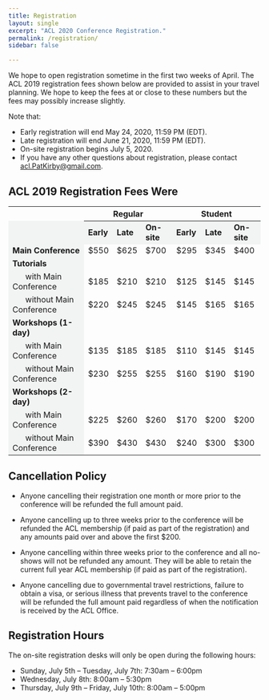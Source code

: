 ```yaml
---
title: Registration
layout: single
excerpt: "ACL 2020 Conference Registration."
permalink: /registration/
sidebar: false

---
```


<!-- {% include toc icon="gears" %} -->

We hope to open registration sometime in the first two weeks of April.  The ACL 2019 registration fees shown below are provided to assist in your travel planning.  We hope to keep the fees at or close to these numbers but the fees may possibly increase slightly. 

Note that: 
- Early registration will end May 24, 2020, 11:59 PM (EDT).
- Late registration will end June 21, 2020, 11:59 PM (EDT).
- On-site registration begins July 5, 2020.
- If you have any other questions about registration, please contact [acl.PatKirby@gmail.com](mailto:acl.PatKirby@gmail.com).

## ACL 2019 Registration Fees Were

<table style="font-size: medium;">
    <thead>
        <th style="border-bottom: 1px solid #F2F3F3;"></th>
        <th colspan="3">Regular</th>
        <th colspan="3">Student</th>
    </thead>
    <tbody>
        <tr>
            <td style="background-color: #F2F3F3; font-weight: bold;" width="30%"></td>
            <td style="background-color: #F2F3F3; font-weight: bold;">Early</td>
            <td style="background-color: #F2F3F3; font-weight: bold;">Late</td>
            <td style="background-color: #F2F3F3; font-weight: bold;">On-site</td>
            <td style="background-color: #F2F3F3; font-weight: bold;">Early</td>
            <td style="background-color: #F2F3F3; font-weight: bold;">Late</td>
            <td style="background-color: #F2F3F3; font-weight: bold;">On-site</td>
        </tr>
        <tr>
            <td style="background-color: #F2F3F3; font-weight: bold;">Main Conference</td>
            <td>$550</td>
            <td>$625</td>
            <td>$700</td>
            <td>$295</td>
            <td>$345</td>
            <td>$400</td>
        </tr>        
        <tr>
            <td style="background-color: #F2F3F3; font-weight: bold;">Tutorials</td>
            <td colspan="6"></td>
        </tr>        
        <tr>
            <td style="background-color: #F2F3F3;">&nbsp;&nbsp;&nbsp;&nbsp;&nbsp;&nbsp;with Main Conference</td>
            <td>$185</td>
            <td>$210</td>
            <td>$210</td>
            <td>$125</td>
            <td>$145</td>
            <td>$145</td>
        </tr>        
        <tr>
            <td style="background-color: #F2F3F3;">&nbsp;&nbsp;&nbsp;&nbsp;&nbsp;&nbsp;without Main Conference</td>
            <td>$220</td>
            <td>$245</td>
            <td>$245</td>
            <td>$145</td>
            <td>$165</td>
            <td>$165</td>
        </tr>
        <tr>
            <td style="background-color: #F2F3F3; font-weight: bold;">Workshops (1-day)</td>
            <td colspan="6"></td>
        </tr>  
        <tr>
            <td style="background-color: #F2F3F3;">&nbsp;&nbsp;&nbsp;&nbsp;&nbsp;&nbsp;with Main Conference</td>
            <td>$135</td>
            <td>$185</td>
            <td>$185</td>
            <td>$110</td>
            <td>$145</td>
            <td>$145</td>
        </tr>
        <tr>
            <td style="background-color: #F2F3F3;">&nbsp;&nbsp;&nbsp;&nbsp;&nbsp;&nbsp;without Main Conference</td>
            <td>$230</td>
            <td>$255</td>
            <td>$255</td>
            <td>$160</td>
            <td>$190</td>
            <td>$190</td>
        </tr>
        <tr>
            <td style="background-color: #F2F3F3; font-weight: bold;">Workshops (2-day)</td>
            <td colspan="6"></td>
        </tr>  
        <tr>
            <td style="background-color: #F2F3F3;">&nbsp;&nbsp;&nbsp;&nbsp;&nbsp;&nbsp;with Main Conference</td>
            <td>$225</td>
            <td>$260</td>
            <td>$260</td>
            <td>$170</td>
            <td>$200</td>
            <td>$200</td>
        </tr>
        <tr>
            <td style="background-color: #F2F3F3;">&nbsp;&nbsp;&nbsp;&nbsp;&nbsp;&nbsp;without Main Conference</td>
            <td>$390</td>
            <td>$430</td>
            <td>$430</td>
            <td>$240</td>
            <td>$300</td>
            <td>$300</td>
        </tr>
    </tbody>
</table>


## Cancellation Policy

- Anyone cancelling their registration one month or more prior to the conference will be refunded the full amount paid.

- Anyone cancelling up to three weeks prior to the conference will be refunded the ACL membership (if paid as part of the registration) and any amounts paid over and above the first $200.

- Anyone cancelling within three weeks prior to the conference and all no-shows will not be refunded any amount. They will be able to retain the current full year ACL membership (if paid as part of the registration).

- Anyone cancelling due to governmental travel restrictions, failure to obtain a visa, or serious illness that prevents travel to the conference will be refunded the full amount paid regardless of when the notification is received by the ACL Office.

## Registration Hours

The on-site registration desks will only be open during the following hours:
- Sunday, July 5th &ndash; Tuesday, July 7th: 7:30am &ndash; 6:00pm
- Wednesday, July 8th: 8:00am &ndash; 5:30pm
- Thursday, July 9th &ndash; Friday, July 10th: 8:00am &ndash; 5:00pm

